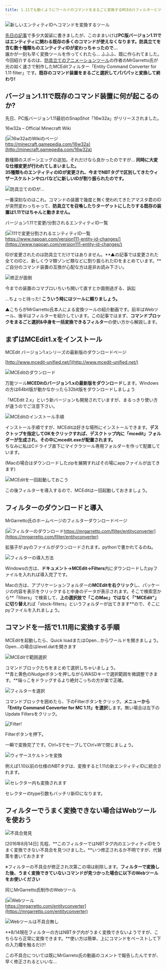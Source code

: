 ```yaml
---
title: 1.11でも動くようにワールドのコマンドをまるごと変換するMCEditフィルターとツールのご紹介
---
```


![新しいエンティティIDへコマンドを変換するツール](https://cdn-ak.f.st-hatena.com/images/fotolife/s/sasigume/20210208/20210208101743.png)

[先日の記事](https://www.napoan.com/version111-entity-id-changes/)で多少大袈裟に書きましたが、このままいけば**PC版バージョン1.11ではエンティティに関わる既存の多くのコマンドが使えなくなります。防具立てを含む数十種類ものエンティティIDが変わっちゃったので…**  
誰かが一刻も早く変換ツールを作ってくれたら… ふふふ、既に作られてました。今回紹介するのは、[防具立てのアニメーションツール](https://www.napoan.com/armorstand-model-animation-generator/)の作者のMrGarretto氏が光の如く速さで制作したMCEditフィルター「Entity Command Converter for 1.11 filter」です。**既存のコマンド装置をまるごと選択してパパパッと変換して終わり!**

## バージョン1.11で既存のコマンド装置に何が起こるのか?

先日、PC版バージョン1.11最初のSnapShot「16w32a」がリリースされました。

16w32a – Official Minecraft Wiki

[![16w32aのWikiのページ](https://cdn-ak.f.st-hatena.com/images/fotolife/s/sasigume/20210208/20210208112030.jpg)  
http://minecraft.gamepedia.com/16w32a](http://minecraft.gamepedia.com/16w32a)

数種類のスポーンエッグの追加。それだけなら良かったのですが… **同時に大変な仕様変更が行われてしまいました。**  
**35種類ものエンティティのIDが変更され、今までNBTタグで区別してきたウィザースケルトンやロバなどに新しいIDが割り振られたのです。**

![防具立てのIDが...](https://cdn-ak.f.st-hatena.com/images/fotolife/s/sasigume/20210208/20210208103951.png)

一番深刻なのはこれ。コマンドの装置で幾度と無く使われてきたアマスタ君のIDが突然変わっちゃって、**防具立てを召喚したりターゲットにしたりする既存の装置は1.11ではちゃんと動きません。**

バージョン1.11で変更/分割されるエンティティID一覧

[![111で変更分割されるエンティティID一覧](https://cdn-ak.f.st-hatena.com/images/fotolife/s/sasigume/20210208/20210208123054.png)  
https://www.napoan.com/version111-entity-id-changes/](https://www.napoan.com/version111-entity-id-changes/)

IDが変更されたのは防具立てだけではありません。**▲の記事では変更された全てのIDと、新しくウマ類ゾンビ類などに割り振られたIDをまとめています。**ご自分のコマンド装置の互換が心配な方は是非お読み下さい。

![修正が面倒](https://cdn-ak.f.st-hatena.com/images/fotolife/s/sasigume/20210208/20210208103331.png)

今までの装置のコマブロいちいち開いて直すとか面倒過ぎる、訴訟

…ちょっと待った! **こういう時にはツールに頼りましょう。**

▲こちらがMrGarretto氏本人による変換ツールの紹介動画です。前半はWebツール、後半はフィルターを紹介しています。この記事ではまず、**コマンドブロックをまるごと選択&中身を一括変換できるフィルター**の使い方から解説します。

## まずはMCEdit1.xをインストール

MCEdit バージョン1.xシリーズの最新版のダウンロードページ

[http://www.mcedit-unified.net/](http://www.mcedit-unified.net/)

![MCEditのダウンロード](https://cdn-ak.f.st-hatena.com/images/fotolife/s/sasigume/20210208/20210208104202.jpg)

万能ツール**MCEDitのバージョン1.xの最新版をダウンロード**します。Windowsの方は64bit版が動かなかったら32bit版をダウンロードしましょう

「MCEdit 2.x」という新バージョンも開発されていますが、まるっきり使い方が違うのでご注意下さい。

![MCEditのインストール手順](https://cdn-ak.f.st-hatena.com/images/fotolife/s/sasigume/20210208/20210208104736.jpg)

インストール手順ですが、MCEditは好きな場所にインストールできます。**デスクトップを指定してOKをクリックすれば、デスクトップ内に「mcedit」フォルダーが生成され、その中にmcedit.exeが配置されます。**  
ちなみに私はCドライブ直下にマイクラツール専用フォルダーを作って配置しています。

(Macの場合はダウンロードしたzipを展開すればその場にappファイルが出てきます)

![MCEditを一回起動しておこう](https://cdn-ak.f.st-hatena.com/images/fotolife/s/sasigume/20210208/20210208090156.jpg)

この後フィルターを導入するので、MCEditは一回起動しておきましょう。

## フィルターのダウンロードと導入

MrGarretto氏のホームページのフィルターダウンロードページ

[![フィルターのダウンロード](https://cdn-ak.f.st-hatena.com/images/fotolife/s/sasigume/20210208/20210208123728.jpg)https://mrgarretto.com/filter/entityconverter](https://mrgarretto.com/filter/entityconverter)

拡張子が.pyのファイルがダウンロードされます。pythonで書かれてるのね。

![フィルターの導入方法](https://cdn-ak.f.st-hatena.com/images/fotolife/s/sasigume/20210208/20210208102000.jpg)

Windowsの方は、**ドキュメント→MCEdit→Filters**内にダウンロードしたpyファイルを入れれば導入完了です。

Macの方は、アプリケーションフォルダーの**MCEditを右クリック**し、パッケージの内容を表示をクリックすると中身のデータが表示されます。そこで検索窓から**「filters」で検索して、**上の選択肢で「このMac」ではなく「”MCEdit”」に切り替え**れば「stock-filters」というフォルダーが出てきます**ので、そこにpyファイルを入れましょう。

## コマンドを一括で1.11用に変換する手順

MCEditを起動したら、Quick loadまたはOpen…からワールドを開きましょう。Open…の場合はlevel.datを開きます

![MCEditで範囲選択](https://cdn-ak.f.st-hatena.com/images/fotolife/s/sasigume/20210208/20210208110807.jpg)

コマンドブロックたちをまとめて選択しちゃいましょう。  
**青と黄色のNudgeボタンを押しながらWASDキーで選択範囲を微調整できます。**端っこをドラッグするより絶対こっちの方が楽で正確。

![フィルターを選択](https://cdn-ak.f.st-hatena.com/images/fotolife/s/sasigume/20210208/20210208103858.jpg)

コマンドブロックを囲めたら、下のFilterボタンをクリック。**メニューから「Entity Command Converter for MC 1.11」を選択**します。無い場合は左下のUpdate Filtersをクリック。

![Filter!](https://cdn-ak.f.st-hatena.com/images/fotolife/s/sasigume/20210208/20210208110020.jpg)

Filterボタンを押下。

一瞬で変換完了です。Ctrl+SでセーブしてCtrl+Wで閉じましょう。

![ウィザースケルトンを変換](https://cdn-ak.f.st-hatena.com/images/fotolife/s/sasigume/20210208/20210208092134.png)

例えば1.10以前の仕様のNBTタグは、変換すると1.11の新エンティティIDに統合されます。

![セレクター内も変換されます](https://cdn-ak.f.st-hatena.com/images/fotolife/s/sasigume/20210208/20210208105841.png)

セレクターのtype引数もバッチリ新IDになります。

## フィルターでうまく変換できない場合はWebツールを使おう

![不具合発見](https://cdn-ak.f.st-hatena.com/images/fotolife/s/sasigume/20210208/20210208123141.png)

\[2016年8月14日\] 先程、**このフィルターではNBTタグ内のエンティティIDをうまく変換できない不具合を見つけました。**いつ修正されるか不明ですが、代替策を書いておきます

※フィルターの不具合が修正され次第この項は削除します。**フィルターで変換した後、うまく変換できていないコマンドが見つかった場合に以下のWebツールをお使いください**

同じMrGarretto氏制作のWebツール

[![Webツール](https://cdn-ak.f.st-hatena.com/images/fotolife/s/sasigume/20210208/20210208112034.jpg)  
https://mrgarretto.com/entityconverter](https://mrgarretto.com/entityconverter)

![Webツールは不具合無し](https://cdn-ak.f.st-hatena.com/images/fotolife/s/sasigume/20210208/20210208122703.jpg)

**8/14現在フィルターの方はNBTタグ内がうまく変換できないようですが、こちらなら正常に変換できます。**使い方は簡単、上にコマンドをペーストして下の入力欄を触るだけ!

この不具合については既にMrGarreto氏の動画のコメントで報告したんですが、早く修正されるといいな…
